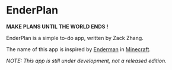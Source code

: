 # EnderPlan

**MAKE PLANS UNTIL THE WORLD ENDS !**

EnderPlan is a simple to-do app, written by Zack Zhang.

The name of this app is inspired by [Enderman](http://minecraft.gamepedia.com/Enderman) in [Minecraft](https://minecraft.net/).

*NOTE: This app is still under development, not a released edition.*
